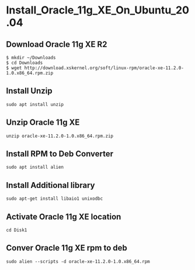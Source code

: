 # Install_Oracle_11g_XE_On_Ubuntu_20.04

## Download Oracle 11g XE R2
```
$ mkdir ~/Downloads
$ cd Downloads
$ wget http://download.xskernel.org/soft/linux-rpm/oracle-xe-11.2.0-1.0.x86_64.rpm.zip
```

## Install Unzip
```
sudo apt install unzip
```

## Unzip Oracle 11g XE
```
unzip oracle-xe-11.2.0-1.0.x86_64.rpm.zip
```
## Install RPM to Deb Converter
```
sudo apt install alien
```
## Install Additional library
```
sudo apt-get install libaio1 unixodbc
```
## Activate Oracle 11g XE location
```
cd Disk1
```
## Conver Oracle 11g XE rpm to deb
```
sudo alien --scripts -d oracle-xe-11.2.0-1.0.x86_64.rpm
```
